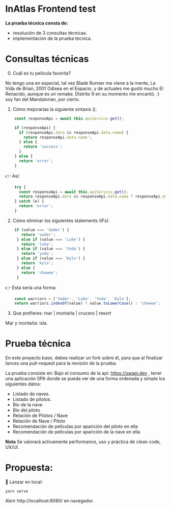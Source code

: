 # InAtlas Frontend test 

**La prueba técnica  consta de:** 
* resolución de 3 consultas técnicas.
* implementación de la prueba técnica.
    
    
# Consultas técnicas

0. Cuál  es tu película favorita?

No tengo una en especial, tal vez Blade Runner me viene a la mente, La Vida de Brian, 2001 Odisea en el Espacio, y de actuales me gustó mucho El Renacido, aunque es un remake. Distrito 9 en su momento me encantó. :) soy fan del Mandalorian, por cierto.

1. Cómo mejorarías la siguiente sintaxis ().
    
```javascript 
    const responseApi = await this.apiService.get();

    if (responseApi) {
      if (responseApi.data && responseApi.data.name) {
        return responseApi.data.name';
      } else {
        return 'success';
      }
    } else {
      return 'error';
    }
```

👉 Así: 

```javascript
    try {
      const responseApi = await this.apiService.get();
      return responseApi.data && responseApi.data.name ? responseApi.data.name : 'success';
    } catch (e) {
      return 'error';
    }
```

2. Cómo eliminar los siguientes statements (IFs).

```javascript
    if (value === 'Vader') {
       return 'vader';
     } else if (value === 'Luke') {
       return 'luke';
     } else if (value === 'Yoda') {
       return 'yoda';
     } else if (value === 'Kylo') {
       return 'kylo';
     } else {
       return 'chewee';
     }
```

👉 Esta sería una forma:

```javascript
    const warriors = ['Vader', 'Luke', 'Yoda', 'Kylo'];
    return warriors.indexOf(value) ? value.toLowerCase() : 'chewee';
```

3. Que prefieres: mar | montaña | crucero | resort

Mar y montaña: isla.

# Prueba técnica
En este proyecto base, debes realizar un fork sobre él, para que al finalizar lances una pull-request para la revisión de la prueba.

La prueba consiste en:
Bajo el consumo de la api: https://swapi.dev , tener una aplicación SPA donde se pueda ver de una forma ordenada y simple los siguientes datos:
* Listado de naves.
* Listado de pilotos.
* Bío de la nave
* Bío del piloto
* Relación de Pilotos / Nave
* Relación de Nave / Piloto
* Recomendación de películas por aparición del piloto en ella
* Recomendación de películas por aparición de la nave en ella


**Nota**
Se valorará activamente performance, uso y práctica de clean code, UX/UI. 

# Propuesta: 

🚀  Lanzar en local:

```yarn serve```

Abrir http://localhost:8080/ en navegador.
